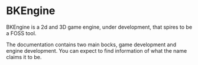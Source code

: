 # BKEngine

BKEngine is a 2d and 3D game engine, under development, that spires to be a FOSS tool.

The documentation contains two main bocks, game development and engine development. You can expect to find information
of what the name claims it to be.